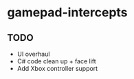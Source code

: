 # gamepad-intercepts

## TODO ##
- UI overhaul
- C# code clean up + face lift
- Add Xbox controller support
